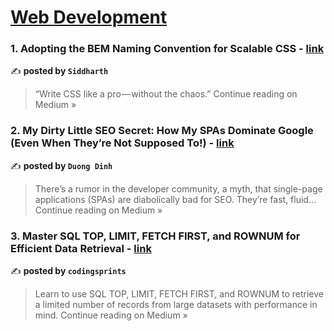 
<h1><a href=https://medium.com/tag/web-development/recommended target="_blank" rel="noopener noreferrer">Web Development</a></h1>
<h3>1. Adopting the BEM Naming Convention for Scalable CSS - <a href="https://siddsr0015.medium.com/adopting-the-bem-naming-convention-for-scalable-css-ace4e07489e9?source=rss------web_development-5" target="_blank" rel="noopener noreferrer">link</a></h3>

✍️ **posted by `Siddharth`**

<blockquote>“Write CSS like a pro — without the chaos.”
Continue reading on Medium »</blockquote>

<h3>2. My Dirty Little SEO Secret: How My SPAs Dominate Google (Even When They’re Not Supposed To!) - <a href="https://medium.com/@bobdinh139/my-dirty-little-seo-secret-how-my-spas-dominate-google-even-when-theyre-not-supposed-to-3b0470729484?source=rss------web_development-5" target="_blank" rel="noopener noreferrer">link</a></h3>

✍️ **posted by `Duong Dinh`**

<blockquote>There’s a rumor in the developer community, a myth, that single-page applications (SPAs) are diabolically bad for SEO. They’re fast, fluid…
Continue reading on Medium »</blockquote>

<h3>3. Master SQL TOP, LIMIT, FETCH FIRST, and ROWNUM for Efficient Data Retrieval - <a href="https://codingsprints.medium.com/master-sql-top-limit-fetch-first-and-rownum-for-efficient-data-retrieval-3ea323172a01?source=rss------web_development-5" target="_blank" rel="noopener noreferrer">link</a></h3>

✍️ **posted by `codingsprints`**

<blockquote>Learn to use SQL TOP, LIMIT, FETCH FIRST, and ROWNUM to retrieve a limited number of records from large datasets with performance in mind.
Continue reading on Medium »</blockquote>

